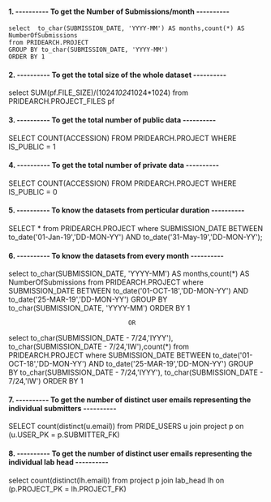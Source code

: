 #### 1. ---------- To get the Number of Submissions/month ----------

    select  to_char(SUBMISSION_DATE, 'YYYY-MM') AS months,count(*) AS NumberOfSubmissions
    from PRIDEARCH.PROJECT
    GROUP BY to_char(SUBMISSION_DATE, 'YYYY-MM')
    ORDER BY 1

#### 2. ---------- To get the total size of the whole dataset ----------

select  SUM(pf.FILE_SIZE)/(1024*1024*1024*1024)
from PRIDEARCH.PROJECT_FILES pf

#### 3. ---------- To get the total number of public data ---------- 

SELECT COUNT(ACCESSION)
FROM PRIDEARCH.PROJECT 
WHERE IS_PUBLIC = 1

#### 4. ---------- To get the total number of private data ---------- 

SELECT COUNT(ACCESSION)
FROM PRIDEARCH.PROJECT 
WHERE IS_PUBLIC = 0

#### 5. ---------- To know the datasets from perticular duration ---------- 

SELECT *
from PRIDEARCH.PROJECT
where SUBMISSION_DATE 
BETWEEN to_date('01-Jan-19','DD-MON-YY') 
AND to_date('31-May-19','DD-MON-YY'); 

#### 6. ---------- To know the datasets from every month ---------- 

select  to_char(SUBMISSION_DATE, 'YYYY-MM') AS months,count(*) AS NumberOfSubmissions
from PRIDEARCH.PROJECT
where SUBMISSION_DATE 
BETWEEN to_date('01-OCT-18','DD-MON-YY') 
AND to_date('25-MAR-19','DD-MON-YY')
GROUP BY to_char(SUBMISSION_DATE, 'YYYY-MM')
ORDER BY 1


                                     OR

select  to_char(SUBMISSION_DATE - 7/24,'IYYY'), to_char(SUBMISSION_DATE - 7/24,'IW'),count(*)
from PRIDEARCH.PROJECT
where SUBMISSION_DATE 
BETWEEN to_date('01-OCT-18','DD-MON-YY') 
AND to_date('25-MAR-19','DD-MON-YY')
GROUP BY to_char(SUBMISSION_DATE - 7/24,'IYYY'), to_char(SUBMISSION_DATE - 7/24,'IW')
ORDER BY 1


#### 7. ---------- To get the number of distinct user emails representing the individual submitters ---------- 

SELECT count(distinct(u.email)) from PRIDE_USERS u
join project p on (u.USER_PK = p.SUBMITTER_FK)

#### 8. ---------- To get the number of distinct user emails representing the individual lab head ---------- 

select count(distinct(lh.email)) from project p 
join lab_head lh on (p.PROJECT_PK = lh.PROJECT_FK) 

